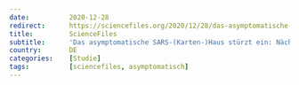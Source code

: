 ```yaml
---
date:          2020-12-28
redirect:      https://sciencefiles.org/2020/12/28/das-asymptomatische-sars-karten-haus-sturzt-ein-nachste-studie-findet-kaum-asymptomatische-ubertragung/
title:         ScienceFiles
subtitle:      'Das asymptomatische SARS-(Karten-)Haus stürzt ein: Nächste Studie findet kaum asymptomatische Übertragung'
country:       DE
categories:    [Studie]
tags:          [sciencefiles, asymptomatisch]
---
```


